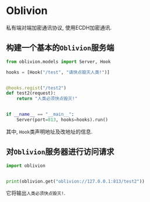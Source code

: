 # Oblivion

私有端对端加密通讯协议, 使用ECDH加密通讯.

## 构建一个基本的`Oblivion`服务端

```python
from oblivion.models import Server, Hook

hooks = [Hook("/test", "请快点毁灭人类!")]


@hooks.regist("/test2")
def test2(request):
    return "人类必须快点毁灭!"


if __name__ == "__main__":
    Server(port=813, hooks=hooks).run()
```

其中, `Hook`类声明地址及改地址的信息.

## 对`Oblivion`服务器进行访问请求

```python
import oblivion


print(oblivion.get("oblivion://127.0.0.1:813/test2"))
```

它将输出`人类必须快点毁灭!`.
